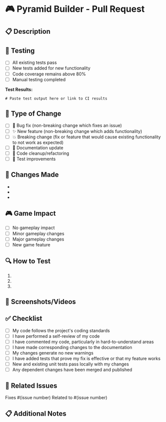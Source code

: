 # 🎮 Pyramid Builder - Pull Request

## 📋 Description
<!-- Briefly describe the changes in this PR -->

## 🧪 Testing
- [ ] All existing tests pass
- [ ] New tests added for new functionality
- [ ] Code coverage remains above 80%
- [ ] Manual testing completed

**Test Results:**
```
# Paste test output here or link to CI results
```

## 🎯 Type of Change
- [ ] 🐛 Bug fix (non-breaking change which fixes an issue)
- [ ] ✨ New feature (non-breaking change which adds functionality)
- [ ] 💥 Breaking change (fix or feature that would cause existing functionality to not work as expected)
- [ ] 📝 Documentation update
- [ ] 🧹 Code cleanup/refactoring
- [ ] 🧪 Test improvements

## 📝 Changes Made
<!-- List the main changes made in this PR -->
- 
- 
- 

## 🎮 Game Impact
<!-- How do these changes affect gameplay? -->
- [ ] No gameplay impact
- [ ] Minor gameplay changes
- [ ] Major gameplay changes
- [ ] New game feature

## 🔍 How to Test
<!-- Describe how reviewers can test these changes -->
1. 
2. 
3. 

## 📸 Screenshots/Videos
<!-- Add screenshots or videos if applicable -->

## ✅ Checklist
- [ ] My code follows the project's coding standards
- [ ] I have performed a self-review of my code
- [ ] I have commented my code, particularly in hard-to-understand areas
- [ ] I have made corresponding changes to the documentation
- [ ] My changes generate no new warnings
- [ ] I have added tests that prove my fix is effective or that my feature works
- [ ] New and existing unit tests pass locally with my changes
- [ ] Any dependent changes have been merged and published

## 🔗 Related Issues
<!-- Link any related issues -->
Fixes #(issue number)
Related to #(issue number)

## 📋 Additional Notes
<!-- Any additional information for reviewers -->